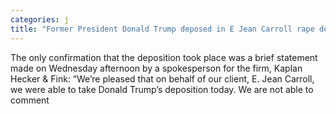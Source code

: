 ```yaml
---
categories: j
title: "Former President Donald Trump deposed in E Jean Carroll rape defamation suit"
---
```

The only confirmation that the deposition took place was a brief statement made on Wednesday afternoon by a spokesperson for the firm, Kaplan Hecker & Fink: “We’re pleased that on behalf of our client, E. Jean Carroll, we were able to take Donald Trump’s deposition today. We are not able to comment 